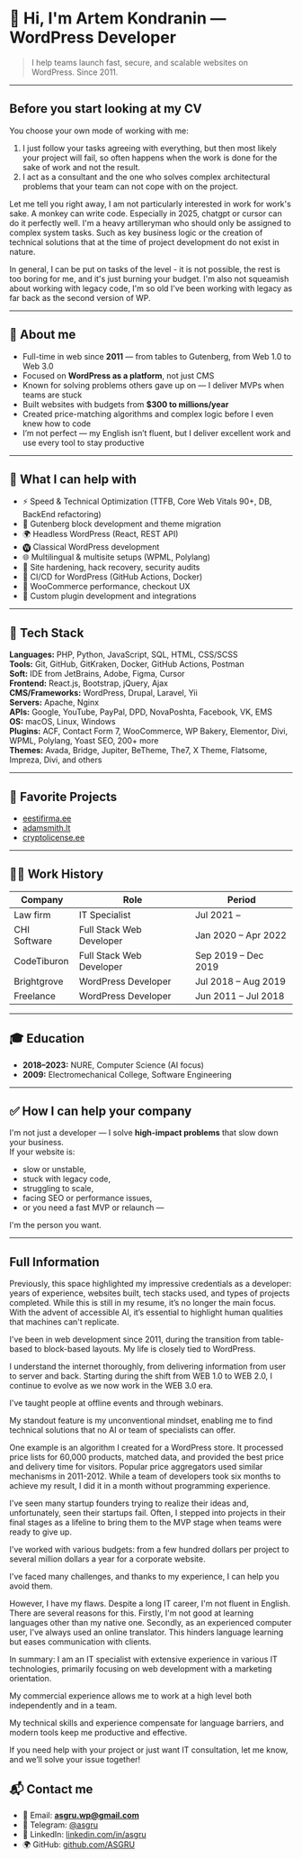 # 👋 Hi, I'm Artem Kondranin — WordPress Developer

> I help teams launch fast, secure, and scalable websites on WordPress. Since 2011.

---

## Before you start looking at my CV

You choose your own mode of working with me:
1. I just follow your tasks agreeing with everything, but then most likely your project will fail, so often happens when the work is done for the sake of work and not the result.
2. I act as a consultant and the one who solves complex architectural problems that your team can not cope with on the project.

Let me tell you right away, I am not particularly interested in work for work's sake. A monkey can write code. Especially in 2025, chatgpt or cursor can do it perfectly well. I'm a heavy artilleryman who should only be assigned to complex system tasks. Such as key business logic or the creation of technical solutions that at the time of project development do not exist in nature.

In general, I can be put on tasks of the level - it is not possible, the rest is too boring for me, and it's just burning your budget.
I'm also not squeamish about working with legacy code, I'm so old I've been working with legacy as far back as the second version of WP.

---

## 🧠 About me

- Full-time in web since **2011** — from tables to Gutenberg, from Web 1.0 to Web 3.0  
- Focused on **WordPress as a platform**, not just CMS  
- Known for solving problems others gave up on — I deliver MVPs when teams are stuck  
- Built websites with budgets from **$300 to millions/year**  
- Created price-matching algorithms and complex logic before I even knew how to code  
- I’m not perfect — my English isn’t fluent, but I deliver excellent work and use every tool to stay productive

---

## 💼 What I can help with

- ⚡ Speed & Technical Optimization (TTFB, Core Web Vitals 90+, DB, BackEnd refactoring)
- 🧱 Gutenberg block development and theme migration
- 🌍 Headless WordPress (React, REST API)
- 🅦 Classical WordPress development
- 🌐 Multilingual & multisite setups (WPML, Polylang)
- 🔐 Site hardening, hack recovery, security audits
- 🧪 CI/CD for WordPress (GitHub Actions, Docker)
- 🛒 WooCommerce performance, checkout UX
- 🧩 Custom plugin development and integrations

---

## 🧰 Tech Stack

**Languages:** PHP, Python, JavaScript, SQL, HTML, CSS/SCSS  
**Tools:** Git, GitHub, GitKraken, Docker, GitHub Actions, Postman  
**Soft:** IDE from JetBrains, Adobe, Figma, Cursor  
**Frontend:** React.js, Bootstrap, jQuery, Ajax  
**CMS/Frameworks:** WordPress, Drupal, Laravel, Yii  
**Servers:** Apache, Nginx  
**APIs:** Google, YouTube, PayPal, DPD, NovaPoshta, Facebook, VK, EMS  
**OS:** macOS, Linux, Windows  
**Plugins:** ACF, Contact Form 7, WooCommerce, WP Bakery, Elementor, Divi, WPML, Polylang, Yoast SEO, 200+ more  
**Themes:** Avada, Bridge, Jupiter, BeTheme, The7, X Theme, Flatsome, Impreza, Divi, and others

---

## 🔧 Favorite Projects

- [eestifirma.ee](https://www.eestifirma.ee/et/)  
- [adamsmith.lt](https://adamsmith.lt/en/)  
- [cryptolicense.ee](https://cryptolicense.ee/)

---

## 👨‍💻 Work History

| Company        | Role                     | Period           |
|----------------|--------------------------|------------------|
| Law firm       | IT Specialist            | Jul 2021 –          |
| CHI Software   | Full Stack Web Developer | Jan 2020 – Apr 2022 |
| CodeTiburon    | Full Stack Web Developer | Sep 2019 – Dec 2019 |
| Brightgrove    | WordPress Developer      | Jul 2018 – Aug 2019 |
| Freelance      | WordPress Developer      | Jun 2011 – Jul 2018 |

---

## 🎓 Education

- **2018–2023:** NURE, Computer Science (AI focus)  
- **2009:** Electromechanical College, Software Engineering

---

## ✅ How I can help your company

I'm not just a developer — I solve **high-impact problems** that slow down your business.  
If your website is:

- slow or unstable,  
- stuck with legacy code,  
- struggling to scale,  
- facing SEO or performance issues,  
- or you need a fast MVP or relaunch —  

I'm the person you want.

---

## Full Information

Previously, this space highlighted my impressive credentials as a developer: years of experience, websites built, tech stacks used, and types of projects completed. While this is still in my resume, it’s no longer the main focus. With the advent of accessible AI, it’s essential to highlight human qualities that machines can't replicate.

I've been in web development since 2011, during the transition from table-based to block-based layouts. My life is closely tied to WordPress.

I understand the internet thoroughly, from delivering information from user to server and back. Starting during the shift from WEB 1.0 to WEB 2.0, I continue to evolve as we now work in the WEB 3.0 era.

I've taught people at offline events and through webinars.

My standout feature is my unconventional mindset, enabling me to find technical solutions that no AI or team of specialists can offer.

One example is an algorithm I created for a WordPress store. It processed price lists for 60,000 products, matched data, and provided the best price and delivery time for visitors. Popular price aggregators used similar mechanisms in 2011-2012. While a team of developers took six months to achieve my result, I did it in a month without programming experience.

I've seen many startup founders trying to realize their ideas and, unfortunately, seen their startups fail. Often, I stepped into projects in their final stages as a lifeline to bring them to the MVP stage when teams were ready to give up.

I've worked with various budgets: from a few hundred dollars per project to several million dollars a year for a corporate website.

I've faced many challenges, and thanks to my experience, I can help you avoid them.

However, I have my flaws. Despite a long IT career, I'm not fluent in English. There are several reasons for this. Firstly, I'm not good at learning languages other than my native one. Secondly, as an experienced computer user, I've always used an online translator. This hinders language learning but eases communication with clients.

In summary: I am an IT specialist with extensive experience in various IT technologies, primarily focusing on web development with a marketing orientation.

My commercial experience allows me to work at a high level both independently and in a team.

My technical skills and experience compensate for language barriers, and modern tools keep me productive and effective.

If you need help with your project or just want IT consultation, let me know, and we’ll solve your issue together!

## 📬 Contact me

- 📧 Email: **asgru.wp@gmail.com**  
- 💬 Telegram: [@asgru](https://t.me/asgru)  
- 🔗 LinkedIn: [linkedin.com/in/asgru](https://www.linkedin.com/in/asgru)  
- 🌍 GitHub: [github.com/ASGRU](https://github.com/ASGRU)  
